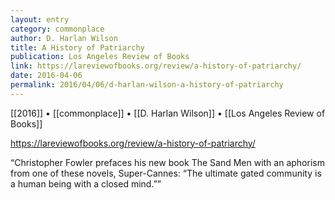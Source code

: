 ```yaml
---
layout: entry
category: commonplace
author: D. Harlan Wilson
title: A History of Patriarchy
publication: Los Angeles Review of Books
link: https://lareviewofbooks.org/review/a-history-of-patriarchy/
date: 2016-04-06
permalink: 2016/04/06/d-harlan-wilson-a-history-of-patriarchy
---
```


[[2016]] • [[commonplace]] • [[D. Harlan Wilson]] • [[Los Angeles Review of Books]]

https://lareviewofbooks.org/review/a-history-of-patriarchy/

“Christopher Fowler prefaces his new book The Sand Men with an aphorism from one of these novels, Super-Cannes: “The ultimate gated community is a human being with a closed mind.””

